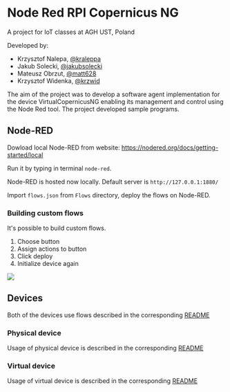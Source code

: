 # Node Red RPI Copernicus NG
A project for IoT classes at AGH UST, Poland

Developed by:
- Krzysztof Nalepa, [@kraleppa](https://github.com/kraleppa)
- Jakub Solecki, [@jakubsolecki](https://github.com/jakubsolecki)
- Mateusz Obrzut, [@matt628](https://github.com/matt628)
- Krzysztof Widenka, [@krzwid](https://github.com/krzwid)

The aim of the project was to develop a software agent implementation for the device
VirtualCopernicusNG enabling its management and control using the Node Red tool.
The project developed sample programs. 

## Node-RED

Dowload local Node-RED from website: https://nodered.org/docs/getting-started/local

Run it by typing in terminal `node-red`.

Node-RED is hosted now locally. 
Default server is `http://127.0.0.1:1880/`

Import `flows.json` from `Flows` directory, deploy the flows on Node-RED. 

### Building custom flows

It's possible to build custom flows.
1. Choose button 
2. Assign actions to button
3. Click deploy
4. Initialize  device again

![](docs/create_flows.gif)

## Devices

Both of the devices use flows described in the corresponding [README](./Flows/README.md)

### Physical device
Usage of physical device is described in the corresponding [README](./physical_device/README.md) 

### Virtual device
Usage of virtual device is described in the corresponding [README](./virtual_device/README.md) 
